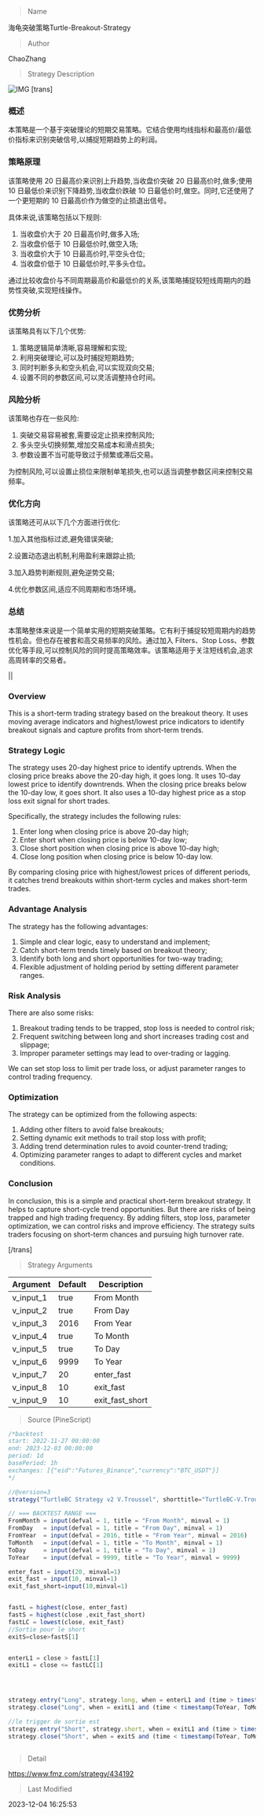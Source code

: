 
> Name

海龟突破策略Turtle-Breakout-Strategy

> Author

ChaoZhang

> Strategy Description

![IMG](https://www.fmz.com/upload/asset/12ba2f8475191296a61.png)
[trans]

### 概述

本策略是一个基于突破理论的短期交易策略。它结合使用均线指标和最高价/最低价指标来识别突破信号,以捕捉短期趋势上的利润。  

### 策略原理

该策略使用 20 日最高价来识别上升趋势,当收盘价突破 20 日最高价时,做多;使用 10 日最低价来识别下降趋势,当收盘价跌破 10 日最低价时,做空。同时,它还使用了一个更短期的 10 日最高价作为做空的止损退出信号。

具体来说,该策略包括以下规则:

1. 当收盘价大于 20 日最高价时,做多入场;
2. 当收盘价低于 10 日最低价时,做空入场;  
3. 当收盘价大于 10 日最高价时,平空头仓位;
4. 当收盘价低于 10 日最低价时,平多头仓位。

通过比较收盘价与不同周期最高价和最低价的关系,该策略捕捉较短线周期内的趋势性突破,实现短线操作。

### 优势分析

该策略具有以下几个优势:

1. 策略逻辑简单清晰,容易理解和实现;
2. 利用突破理论,可以及时捕捉短期趋势;  
3. 同时判断多头和空头机会,可以实现双向交易;
4. 设置不同的参数区间,可以灵活调整持仓时间。

### 风险分析

该策略也存在一些风险:  

1. 突破交易容易被套,需要设定止损来控制风险;
2. 多头空头切换频繁,增加交易成本和滑点损失;
3. 参数设置不当可能导致过于频繁或滞后交易。

为控制风险,可以设置止损位来限制单笔损失,也可以适当调整参数区间来控制交易频率。

### 优化方向  

该策略还可从以下几个方面进行优化:

1.加入其他指标过滤,避免错误突破;  

2.设置动态退出机制,利用盈利来跟踪止损;

3.加入趋势判断规则,避免逆势交易;  

4.优化参数区间,适应不同周期和市场环境。

### 总结

本策略整体来说是一个简单实用的短期突破策略。它有利于捕捉较短周期内的趋势性机会。但也存在被套和高交易频率的风险。通过加入 Filters、Stop Loss、参数优化等手段,可以控制风险的同时提高策略效率。该策略适用于关注短线机会,追求高周转率的交易者。

||

### Overview

This is a short-term trading strategy based on the breakout theory. It uses moving average indicators and highest/lowest price indicators to identify breakout signals and capture profits from short-term trends.

### Strategy Logic

The strategy uses 20-day highest price to identify uptrends. When the closing price breaks above the 20-day high, it goes long. It uses 10-day lowest price to identify downtrends. When the closing price breaks below the 10-day low, it goes short. It also uses a 10-day highest price as a stop loss exit signal for short trades.  

Specifically, the strategy includes the following rules:

1. Enter long when closing price is above 20-day high;  
2. Enter short when closing price is below 10-day low;
3. Close short position when closing price is above 10-day high; 
4. Close long position when closing price is below 10-day low.

By comparing closing price with highest/lowest prices of different periods, it catches trend breakouts within short-term cycles and makes short-term trades.

### Advantage Analysis 

The strategy has the following advantages:

1. Simple and clear logic, easy to understand and implement;
2. Catch short-term trends timely based on breakout theory;
3. Identify both long and short opportunities for two-way trading; 
4. Flexible adjustment of holding period by setting different parameter ranges.

### Risk Analysis

There are also some risks:

1. Breakout trading tends to be trapped, stop loss is needed to control risk;
2. Frequent switching between long and short increases trading cost and slippage; 
3. Improper parameter settings may lead to over-trading or lagging.

We can set stop loss to limit per trade loss, or adjust parameter ranges to control trading frequency.

### Optimization

The strategy can be optimized from the following aspects:

1. Adding other filters to avoid false breakouts;
2. Setting dynamic exit methods to trail stop loss with profit;
3. Adding trend determination rules to avoid counter-trend trading;   
4. Optimizing parameter ranges to adapt to different cycles and market conditions.

### Conclusion

In conclusion, this is a simple and practical short-term breakout strategy. It helps to capture short-cycle trend opportunities. But there are risks of being trapped and high trading frequency. By adding filters, stop loss, parameter optimization, we can control risks and improve efficiency. The strategy suits traders focusing on short-term chances and pursuing high turnover rate.

[/trans]

> Strategy Arguments



|Argument|Default|Description|
|----|----|----|
|v_input_1|true|From Month|
|v_input_2|true|From Day|
|v_input_3|2016|From Year|
|v_input_4|true|To Month|
|v_input_5|true|To Day|
|v_input_6|9999|To Year|
|v_input_7|20|enter_fast|
|v_input_8|10|exit_fast|
|v_input_9|10|exit_fast_short|


> Source (PineScript)

``` javascript
/*backtest
start: 2022-11-27 00:00:00
end: 2023-12-03 00:00:00
period: 1d
basePeriod: 1h
exchanges: [{"eid":"Futures_Binance","currency":"BTC_USDT"}]
*/

//@version=3
strategy("TurtleBC Strategy v2 V.Troussel", shorttitle="TurtleBC-V.Troussel", overlay=true, pyramiding=0)

// === BACKTEST RANGE ===
FromMonth = input(defval = 1, title = "From Month", minval = 1)
FromDay   = input(defval = 1, title = "From Day", minval = 1)
FromYear  = input(defval = 2016, title = "From Year", minval = 2016)
ToMonth   = input(defval = 1, title = "To Month", minval = 1)
ToDay     = input(defval = 1, title = "To Day", minval = 1)
ToYear    = input(defval = 9999, title = "To Year", minval = 9999)

enter_fast = input(20, minval=1)
exit_fast = input(10, minval=1)
exit_fast_short=input(10,minval=1)


fastL = highest(close, enter_fast)
fastS = highest(close ,exit_fast_short)
fastLC = lowest(close, exit_fast)
//Sortie pour le short
exitS=close>fastS[1]


enterL1 = close > fastL[1]
exitL1 = close <= fastLC[1]




strategy.entry("Long", strategy.long, when = enterL1 and (time > timestamp(FromYear, FromMonth, FromDay, 00, 00)) and (time < timestamp(ToYear, ToMonth, ToDay, 23, 59)))
strategy.close("Long", when = exitL1 and (time < timestamp(ToYear, ToMonth, ToDay, 23, 59)))

//le trigger de sortie est 
strategy.entry("Short", strategy.short, when = exitL1 and (time > timestamp(FromYear, FromMonth, FromDay, 00, 00)) and (time < timestamp(ToYear, ToMonth, ToDay, 23, 59)))
strategy.close("Short", when = exitS and (time < timestamp(ToYear, ToMonth, ToDay, 23, 59)))



```

> Detail

https://www.fmz.com/strategy/434192

> Last Modified

2023-12-04 16:25:53
